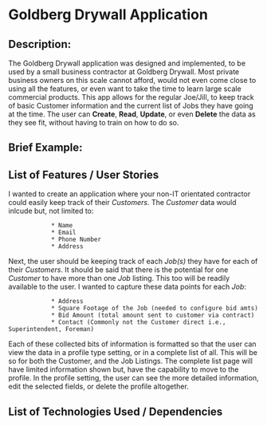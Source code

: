 # Goldberg Drywall Application

## Description:

The Goldberg Drywall application was designed and implemented, to be used by a small business contractor at Goldberg Drywall. Most private business owners on this scale cannot afford, would not even come close to using all the features, or even want to take the time to learn large scale commercial products. This app allows for the regular Joe/Jill, to keep track of basic Customer information and the current list of Jobs they have going at the time. The user can **Create**, **Read**, **Update**, or even **Delete** the data as they see fit, without having to train on how to do so.

## Brief Example:


## List of Features / User Stories

I wanted to create an application where your non-IT orientated contractor could easily keep track of their _Customers_. The _Customer_ data would inlcude but, not limited to:

                * Name
                * Email
                * Phone Number
                * Address

Next, the user should be keeping track of each _Job(s)_ they have for each of their _Customers_. It should be said that there is the potential for one _Customer_ to have more than one _Job_ listing. This too will be readily available to the user. I wanted to capture these data points for each _Job_:

                * Address
                * Square Footage of the Job (needed to configure bid amts)
                * Bid Amount (total amount sent to customer via contract)
                * Contact (Commonly not the Customer direct i.e., Superintendent, Foreman)

Each of these collected bits of information is formatted so that the user can view the data in a profile type setting, or in a complete list of all. This will be so for both the Customer, and the Job Listings. The complete list page will have limited information shown but, have the capability to move to the profile. In the profile setting, the user can see the more detailed information, edit the selected fields, or delete the profile altogether.

## List of Technologies Used / Dependencies